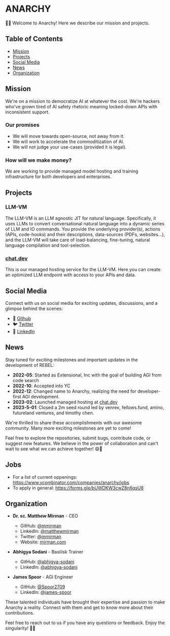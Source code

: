 # ANARCHY

🎉🚀 Welcome to Anarchy! Here we describe our mission and projects.

## Table of Contents

- [Mission](#mission)
- [Projects](#projects)
- [Social Media](#social-media)
- [News](#news)
- [Organization](#organization)

## Mission

We're on a mission to democratize AI at whatever the cost. We're hackers who've grown tired of AI safety rhetoric meaning locked-down APIs with inconsistent support.

### Our promises
- We will move towards open-source, not away from it.
- We will work to accelerate the commoditization of AI.
- We will not judge your use-cases (provided it is legal).

### How will we make money?

We are working to provide managed model hosting and training infrastructure for both developers and enterprises.

## Projects

### LLM-VM

The LLM-VM is an LLM agnostic JIT for natural language.  Specifically, it uses LLMs to convert conversational natural language into a dynamic series of LLM and IO commands.
You provide the underlying provider(s), actions (APIs, code-hooks) and their descriptions, data-sources (PDFs, websites...), and the LLM-VM will take care of load-balancing, fine-tuning, natural language compilation and tool-selection.

### [chat.dev](https://chat.dev/)

This is our managed hosting service for the LLM-VM.  Here you can create an optimized LLM endpoint with access to your APIs and data.

## Social Media

Connect with us on social media for exciting updates, discussions, and a glimpse behind the scenes:

- 📸 [Github](https://github.com/anarchy-ai/)
- 🐦 [Twitter](https://twitter.com/awesomeproject)
- 📘 [LinkedIn](https://linkedin.com/awesomeproject)


## News

Stay tuned for exciting milestones and important updates in the development of REBEL:

- **2022-05**: Started as Extensional, Inc with the goal of building AGI from code search
- **2022-10**: Accepted into YC
- **2022-12**: Changed name to Anarchy, realizing the need for developer-first AGI development.
- **2023-02**: Launched managed hosting at [chat.dev](https://chat.dev/)
- **2023-5-01**: Closed a 2m seed round led by venrex, fellows.fund, amino, futureland ventures, and timothy chen.

We're thrilled to share these accomplishments with our awesome community. Many more exciting milestones are yet to come!

Feel free to explore the repositories, submit bugs, contribute code, or suggest new features. We believe in the power of collaboration and can't wait to see what we can achieve together! 😄🌟

## Jobs

- For a list of current oppenings: https://www.ycombinator.com/companies/anarchy/jobs  
- To apply in general: https://forms.gle/bUWDKW3cwZ8n6qsU8

## Organization

- **Dr. sc. Matthew Mirman** - CEO
  - GitHub: [@mmirman](https://github.com/mmirman)
  - LinkedIn: [@matthewmirman](https://www.linkedin.com/in/matthewmirman/)
  - Twitter: [@mmirman](https://twitter.com/mmirman)
  - Website: [mirman.com](https://www.mirman.com)

- **Abhigya Sodani** - Basilisk Trainer
  - GitHub: [@abhigya-sodani](https://github.com/abhigya-sodani)
  - LinkedIn: [@abhigya-sodani](https://www.linkedin.com/in/abhigya-sodani-405918160/)

- **James Spoor** - AGI Engineer
  - GitHub: [@Spoor2709](https://github.com/Spoor2709)
  - LinkedIn: [@james-spoor](https://www.linkedin.com/in/james-spoor/)

These talented individuals have brought their expertise and passion to make Anarchy a reality. Connect with them and get to know more about their contributions.

Feel free to reach out to us if you have any questions or feedback. Enjoy the singularity! 🎉🚀
